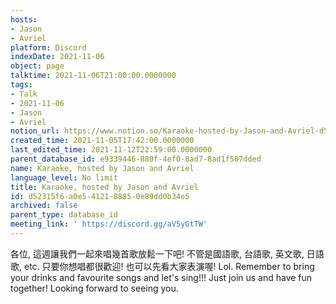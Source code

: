 ```yaml
---
hosts:
- Jason
- Avriel
platform: Discord
indexDate: 2021-11-06
object: page
talktime: 2021-11-06T21:00:00.0000000
tags:
- Talk
- 2021-11-06
- Jason
- Avriel
notion_url: https://www.notion.so/Karaoke-hosted-by-Jason-and-Avriel-d52315f6a0e5412188850e89dd0b34e5
created_time: 2021-11-05T17:42:00.0000000
last_edited_time: 2021-11-12T22:59:00.0000000
parent_database_id: e9339446-880f-4ef0-8ad7-8ad1f507dded
name: Karaoke, hosted by Jason and Avriel
language_level: No limit
title: Karaoke, hosted by Jason and Avriel
id: d52315f6-a0e5-4121-8885-0e89dd0b34e5
archived: false
parent_type: database_id
meeting_link: ' https://discord.gg/aV5yGtTW'
---
```





各位, 這週讓我們一起來唱幾首歌放鬆一下吧! 不管是國語歌, 台語歌, 英文歌, 日語歌, etc. 只要你想唱都很歡迎! 也可以先看大家表演喔! Lol. 
Remember to bring your drinks and favourite songs and let's sing!!!
Just join us and have fun together! Looking forward to seeing you.









